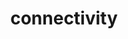 ---
layout: page
title: connectivity
#date: 2023-31-05
description: roundtrip to kamakura and enoshima island with nihongo class [31.05.2023]
#img: assets/img/enoshima/000010.JPG
importance: 99
category: main
---